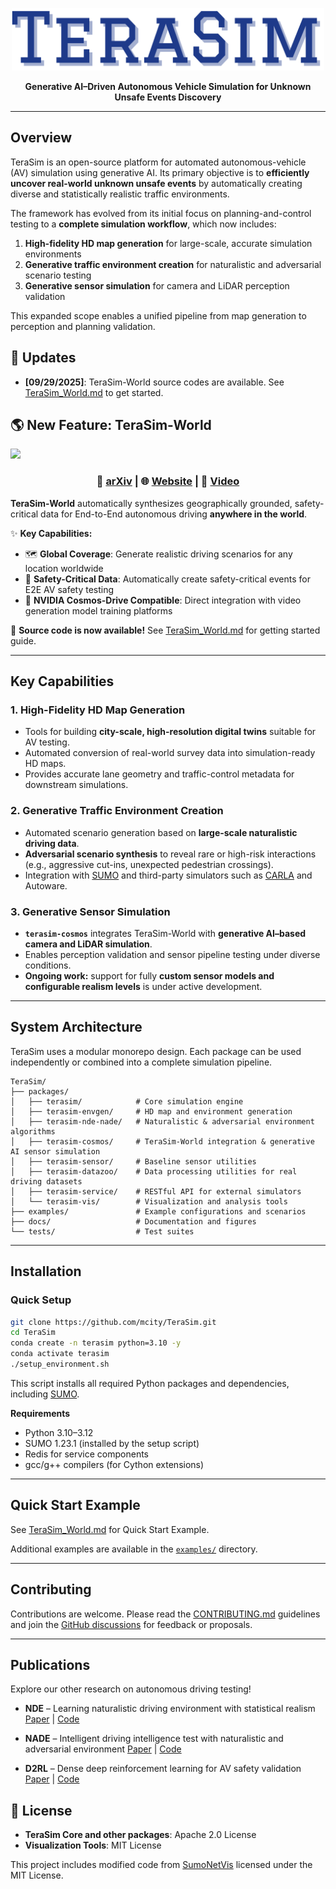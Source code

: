 <div align="center">
<p align="center">

<img src="docs/figure/logo.png" height="100px">

</p>
</div>



<p align="center">
<strong>Generative AI–Driven Autonomous Vehicle Simulation for Unknown Unsafe Events Discovery</strong>
</p>

---

## Overview

TeraSim is an open-source platform for automated autonomous-vehicle (AV) simulation using generative AI.
Its primary objective is to **efficiently uncover real-world unknown unsafe events** by automatically creating diverse and statistically realistic traffic environments.

The framework has evolved from its initial focus on planning-and-control testing to a **complete simulation workflow**, which now includes:

1. **High-fidelity HD map generation** for large-scale, accurate simulation environments
2. **Generative traffic environment creation** for naturalistic and adversarial scenario testing
3. **Generative sensor simulation** for camera and LiDAR perception validation

This expanded scope enables a unified pipeline from map generation to perception and planning validation.

## 🚀 **Updates**

- **[09/29/2025]**: TeraSim-World source codes are available. See [TeraSim_World.md](docs/TeraSim_World.md) to get started.



## **🌎 New Feature: TeraSim-World**


[<img src="docs/figure/TeraSim_World.png" height="400px">](https://www.youtube.com/watch?v=75T1-2Ce0Ds)

<h3 align="center">
📄 <a href="https://arxiv.org/abs/2503.03629">arXiv</a> | 🌐 <a href="https://wjiawei.com/terasim-world-web/">Website</a> | 🎥 <a href="https://www.youtube.com/watch?v=75T1-2Ce0Ds">Video</a>
</h3>

**TeraSim-World** automatically synthesizes geographically grounded, safety-critical data for End-to-End autonomous driving **anywhere in the world**. 

✨ **Key Capabilities:**
- 🗺️ **Global Coverage**: Generate realistic driving scenarios for any location worldwide
- 🎯 **Safety-Critical Data**: Automatically create safety-critical events for E2E AV safety testing
- 🔄 **NVIDIA Cosmos-Drive Compatible**: Direct integration with video generation model training platforms

🚀 **Source code is now available!** See [TeraSim_World.md](docs/TeraSim_World.md) for getting started guide.

---

## Key Capabilities

### 1. High-Fidelity HD Map Generation

* Tools for building **city-scale, high-resolution digital twins** suitable for AV testing.
* Automated conversion of real-world survey data into simulation-ready HD maps.
* Provides accurate lane geometry and traffic-control metadata for downstream simulations.

### 2. Generative Traffic Environment Creation

* Automated scenario generation based on **large-scale naturalistic driving data**.
* **Adversarial scenario synthesis** to reveal rare or high-risk interactions (e.g., aggressive cut-ins, unexpected pedestrian crossings).
* Integration with [SUMO](https://www.eclipse.org/sumo/) and third-party simulators such as [CARLA](https://carla.org/) and Autoware.

### 3. Generative Sensor Simulation

* **`terasim-cosmos`** integrates TeraSim-World with **generative AI–based camera and LiDAR simulation**.
* Enables perception validation and sensor pipeline testing under diverse conditions.
* **Ongoing work:** support for fully **custom sensor models and configurable realism levels** is under active development.

---

## System Architecture

TeraSim uses a modular monorepo design. Each package can be used independently or combined into a complete simulation pipeline.

```
TeraSim/
├── packages/
│   ├── terasim/            # Core simulation engine
│   ├── terasim-envgen/     # HD map and environment generation
│   ├── terasim-nde-nade/   # Naturalistic & adversarial environment algorithms
│   ├── terasim-cosmos/     # TeraSim-World integration & generative AI sensor simulation
│   ├── terasim-sensor/     # Baseline sensor utilities
│   ├── terasim-datazoo/    # Data processing utilities for real driving datasets
│   ├── terasim-service/    # RESTful API for external simulators
│   └── terasim-vis/        # Visualization and analysis tools
├── examples/               # Example configurations and scenarios
├── docs/                   # Documentation and figures
└── tests/                  # Test suites
```

---

## Installation

### Quick Setup

```bash
git clone https://github.com/mcity/TeraSim.git
cd TeraSim
conda create -n terasim python=3.10 -y
conda activate terasim
./setup_environment.sh
```

This script installs all required Python packages and dependencies, including [SUMO](https://www.eclipse.org/sumo/).

<!-- ### Docker Installation (Recommended for Production)

For a containerized environment with all dependencies pre-installed:

```bash
git clone https://github.com/mcity/TeraSim.git
cd TeraSim
docker-compose up -d --build
docker-compose exec terasim bash
```

See [README_DOCKER.md](README_DOCKER.md) for detailed Docker deployment instructions. -->

**Requirements**

* Python 3.10–3.12
* SUMO 1.23.1 (installed by the setup script)
* Redis for service components
* gcc/g++ compilers (for Cython extensions)

---

## Quick Start Example

See [TeraSim_World.md](docs/TeraSim_World.md) for Quick Start Example.

Additional examples are available in the [`examples/`](examples/) directory.

---

## Contributing

Contributions are welcome. Please read the [CONTRIBUTING.md](CONTRIBUTING.md) guidelines and join the [GitHub discussions](https://github.com/mcity/TeraSim/discussions) for feedback or proposals.

---


## Publications

Explore our other research on autonomous driving testing!

* **NDE** – Learning naturalistic driving environment with statistical realism
  [Paper](https://doi.org/10.1038/s41467-023-37677-5) | [Code](https://github.com/michigan-traffic-lab/Learning-Naturalistic-Driving-Environment)

* **NADE** – Intelligent driving intelligence test with naturalistic and adversarial environment
  [Paper](https://doi.org/10.1038/s41467-021-21007-8) | [Code](https://github.com/michigan-traffic-lab/Naturalistic-and-Adversarial-Driving-Environment)

* **D2RL** – Dense deep reinforcement learning for AV safety validation
  [Paper](https://doi.org/10.1038/s41586-023-05732-2) | [Code](https://github.com/michigan-traffic-lab/Dense-Deep-Reinforcement-Learning)

## **📄 License**

- **TeraSim Core and other packages**: Apache 2.0 License
- **Visualization Tools**: MIT License

This project includes modified code from [SumoNetVis](https://github.com/patmalcolm91/SumoNetVis) licensed under the MIT License.
